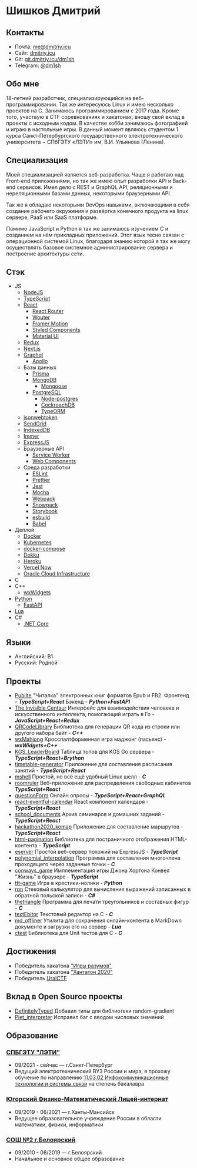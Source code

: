 # Шишков Дмитрий

## Контакты

- Почта: [me@dmitriy.icu](mailto:me@dmitriy.icu)</br>
- Сайт: [dmitriy.icu](https://dmitriy.icu)</br>
- Git: [git.dmitriy.icu/dm1sh](https://git.dmitriy.icu/dm1sh)</br>
- Telegram: [@dm1sh](https://t.me/dm1sh)

## Обо мне

18-летний разработчик, специализирующийся на веб-программировании. Так же интересуюсь Linux и имею несколько проектов на C. Занимаюсь программированием с 2017 года. Кроме того, участвую в CTF соревнованиях и хакатонах, вношу свой вклад в проекты с исходным кодом. В качестве хобби занимаюсь фотографией и играю в настольные игры. В данный момент являюсь студентом 1 курса Санкт-Петербургского государственного электротехнического университета − СПбГЭТУ «ЛЭТИ» им. В.И. Ульянова (Ленина).

## Специализация

Моей специализацией является веб-разработка. Чаще я работаю над Front-end приложениями, но так же имею опыт разработки API и Back-end сервисов. Имел дело с REST и GraphQL API, реляционными и нереляционными базами данных, некоторыми браузерными API.

Так же я обладаю некоторыми DevOps навыками, включающими в себя создание рабочего окружения и развёртка конечного продукта на linux сервере, PaaS или SaaS платформе.

Помимо JavaScript и Python я так же занимаюсь изучением C и созданием на нём прикладных приложений. Этот язык тесно связан с операционной системой Linux, благодаря знанию которой я так же могу осуществлять базовое системное администрирование сервера и построение архитектуры сети.

## Стэк

- JS
  - [NodeJS](https://nodejs.org)
  - [TypeScript](https://www.typescriptlang.org)
  - [React](https://reactjs.org)
    - [React Router](https://reactrouter.com)
    - [Wouter](https://github.com/molefrog/wouter)
    - [Framer Motion](https://www.framer.com/motion)
    - [Styled Components](https://styled-components.com)
    - [Material UI](https://mui.com)
  - [Redux](https://redux.js.org)
  - [Next.js](https://nextjs.org)
  - [Graphql](https://graphql.org)
    - [Apollo](https://www.apollographql.com)
  - Базы данных
    - [Prisma](https://www.prisma.io)
    - [MongoDB](https://www.mongodb.com)
      - [Mongoose](https://mongoosejs.com)
    - [PostgreSQL](https://www.postgresql.org)
      - [Node-postgres](https://node-postgres.com)
      - [CockroachDB](https://www.cockroachlabs.com)
      - [TypeORM](https://typeorm.io/)
  - [jsonwebtoken](https://www.npmjs.com/package/jsonwebtoken)
  - [SendGrid](https://sendgrid.com)
  - [IndexedDB](https://github.com/jakearchibald/idb)
  - [Immer](https://immerjs.github.io/immer)
  - [ExpressJS](https://expressjs.com)
  - Браузерные API
    - [Service Worker](https://developer.mozilla.org/en-US/docs/Web/API/Service_Worker_API)
    - [Web Components](https://developer.mozilla.org/en-US/docs/Web/Web_Components)
  - Среда разработки
    - [ESLint](https://eslint.org)
    - [Prettier](https://prettier.io)
    - [Jest](https://jestjs.io)
    - [Mocha](https://mochajs.org)
    - [Webpack](https://webpack.js.org)
    - [Snowpack](https://www.snowpack.dev)
    - [Storybook](https://storybook.js.org)
    - [esbuild](https://esbuild.github.io)
    - [Babel](https://babeljs.io)
- Деплой
  - [Docker](https://www.docker.com)
  - [Kubernetes](https://kubernetes.io)
  - [docker-compose](https://docs.docker.com/compose)
  - [Dokku](https://dokku.com)
  - [Heroku](https://heroku.com)
  - [Vercel Now](https://vercel.com)
  - [Oracle Cloud Infrastructure](https://www.oracle.com/cloud)
- C
- C++
  - [wxWidgets](https://www.wxwidgets.org)
- [Python](https://www.python.org)
  - [FastAPI](https://fastapi.tiangolo.com)
- [Lua](https://www.lua.org)
- C#
  - [.NET Core](https://dotnet.microsoft.com)

## Языки

- Английский: B1
- Русский: Родной

## Проекты

- [Publite](https://git.dmitriy.icu/publite)
  "Читалка" электронных книг форматов Epub и FB2.
  Фронтенд - **_TypeScript+React_**
  Бэкенд - **_Python+FastAPI_**
- [The Invisible Centaur](https://github.com/SSH-KK/goHackathon)
  Интерфейс для взаимодействия человека и искусственного интеллекта, помогающий играть в Го - **_JavaScript+React+Redux_**
- [QRCodeLibrary](https://git.dmitriy.icu/dm1sh/QRCodeLibrary)
  Библиотека для генерации QR кода из строки или другого набора байт - **_C++_**
- [wxMahjong](https://git.dmitriy.icu/dm1sh/wxMahjong)
  Кросспалтформенная игра маджонг (пасьянс) - **_wxWidgets+C++_**
- [KGS_LeaderBoard](https://github.com/SSH-KK/KGS_LeaderBoard)
  Таблица топов для KGS Go сервера - **_TypeScript+React+Brython_**
- [timetable-generator](https://github.com/SSH-KK/timetable-generator)
  Приложение для составления расписания занятий - **_TypeScript+React_**
- [mshell](https://git.dmitriy.icu/dm1sh/mshell)
  Простой, но всё ещё удобный Linux шелл - **_C_**
- [roomruler](https://git.dmitriy.icu/dm1sh/roomruler)
  Веб-приложение для распределения свободных кабинетов **_TypeScript+React_**
- [questionForm](https://git.dmitriy.icu/dm1sh/questionForm)
  Онлайн опросы - **_TypeScript+React+GraphQL_**
- [react-eventful-calendar](https://git.dmitriy.icu/dm1sh/react-eventful-calendar)
  React компонент календаря - **_TypeScript+React_**
- [school_documents](https://github.com/SSH-KK/school_documents)
  Архив семинаров и домашних заданий - **_TypeScript+React_**
- [hackathon2020_komap](https://github.com/SSH-KK/hackathon2020_komap)
  Приложение для составление маршрутов - **_TypeScript+React_**
- [html-pagination](https://git.dmitriy.icu/dm1sh/html-pagination)
  Библиотека для постраничного отображения HTML-контента - **_TypeScript_**
- [eserver](https://git.dmitriy.icu/dm1sh/eserver)
  Простой веб-сервер похожий на ExpressJS - **_TypeScript_**
- [polynomial_interpolation](https://git.dmitriy.icu/dm1sh/polynomial_interpolation)
  Программа для составления многочлена проходящего через заданные точки - **_C_**
- [conways_game](https://git.dmitriy.icu/dm1sh/conways_game)
  Имплементация игры Джона Хортона Конвея "Жизнь" в браузере - **_TypeScript_**
- [ttt-game](https://git.dmitriy.icu/dm1sh/ttt-game)
  Игра в крестики-нолики - **_Python_**
- [rpn](https://git.dmitriy.icu/dm1sh/rpn)
  Стековый калькулятор для вычисления выражений записанных в обратной польской записи - **_C#_**
- [thetriangle](https://git.dmitriy.icu/dm1sh/thetriangle)
  Программа для печати треугольников и составных фигур - **_C_**
- [textEbitor](https://git.dmitriy.icu/dm1sh/textEbitor)
  Текстовый редактор на C - **_C_**
- [md_offliner](https://git.dmitriy.icu/dm1sh/md_offliner)
  Утилита для сохранения онлайн-контента в MarkDown документе и загрузки его на сервер - **_Lua_**
- [ctest](https://git.dmitriy.icu/dm1sh/ctest)
  Библиотека для Unit тестов для C - **_C_**

## Достижения

- Победитель хакатона ["Игры разумов"](https://practicingfutures.org/mindgame)
- Победитель хакатона ["Хантатон 2020"](https://hackathon.uriit.ru/2020/)
- Победитель [UralCTF](https://vk.com/uralctf)

## Вклад в Open Source проекты

- [DefinitelyTyped](https://github.com/DefinitelyTyped/DefinitelyTyped)
  Добавил типы для библиотеки random-gradient
- [Piet_interpreter](https://github.com/JensBouman/Piet_interpreter)
  Исправил баг с вводом числовых значений

## Образование

### [СПБГЭТУ "ЛЭТИ"](https://etu.ru)

- 09/2021 - сейчас — г.Санкт-Петербург
- Ведущий электротехнический ВУЗ России и мира, я прохожу обучение по направлению [11.03.02 Инфокоммуникационные технологии и системы связи](https://etu.ru/ru/abiturientam/napravleniya-podgotovki/bakalavriat/infokommunikacionnye-tehnologii-i-sistemy-svyazi) на степень бакалавра

### [Югорский Физико-Математический Лицей-интернат](https://ugrafmsh.ru)

- 09/2019 - 06/2021 — г.Ханты-Мансийск
- Ведущее образовательное учреждение России в области математики, физики, информатики

### [СОШ №2 г.Белоярский](http://sosh2bel.ru)

- 09/2010 - 06/2019 — г.Белоярский
- Начальное и основное общее образование

